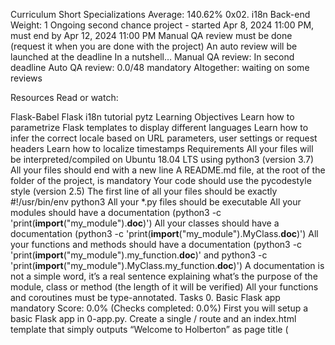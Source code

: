 
Curriculum
Short Specializations
Average: 140.62%
0x02. i18n
Back-end
 Weight: 1
 Ongoing second chance project - started Apr 8, 2024 11:00 PM, must end by Apr 12, 2024 11:00 PM
 Manual QA review must be done (request it when you are done with the project)
 An auto review will be launched at the deadline
In a nutshell…
Manual QA review: In second deadline
Auto QA review: 0.0/48 mandatory
Altogether: waiting on some reviews


Resources
Read or watch:

Flask-Babel
Flask i18n tutorial
pytz
Learning Objectives
Learn how to parametrize Flask templates to display different languages
Learn how to infer the correct locale based on URL parameters, user settings or request headers
Learn how to localize timestamps
Requirements
All your files will be interpreted/compiled on Ubuntu 18.04 LTS using python3 (version 3.7)
All your files should end with a new line
A README.md file, at the root of the folder of the project, is mandatory
Your code should use the pycodestyle style (version 2.5)
The first line of all your files should be exactly #!/usr/bin/env python3
All your *.py files should be executable
All your modules should have a documentation (python3 -c 'print(__import__("my_module").__doc__)')
All your classes should have a documentation (python3 -c 'print(__import__("my_module").MyClass.__doc__)')
All your functions and methods should have a documentation (python3 -c 'print(__import__("my_module").my_function.__doc__)' and python3 -c 'print(__import__("my_module").MyClass.my_function.__doc__)')
A documentation is not a simple word, it’s a real sentence explaining what’s the purpose of the module, class or method (the length of it will be verified)
All your functions and coroutines must be type-annotated.
Tasks
0. Basic Flask app
mandatory
Score: 0.0% (Checks completed: 0.0%)
First you will setup a basic Flask app in 0-app.py. Create a single / route and an index.html template that simply outputs “Welcome to Holberton” as page title (<title>) and “Hello world” as header (<h1>).

Repo:

GitHub repository: alx-backend
Directory: 0x02-i18n
File: 0-app.py, templates/0-index.html
  
1. Basic Babel setup
mandatory
Score: 0.0% (Checks completed: 0.0%)
Install the Babel Flask extension:

$ pip3 install flask_babel==2.0.0
Then instantiate the Babel object in your app. Store it in a module-level variable named babel.

In order to configure available languages in our app, you will create a Config class that has a LANGUAGES class attribute equal to ["en", "fr"].

Use Config to set Babel’s default locale ("en") and timezone ("UTC").

Use that class as config for your Flask app.

Repo:

GitHub repository: alx-backend
Directory: 0x02-i18n
File: 1-app.py, templates/1-index.html
   
2. Get locale from request
mandatory
Score: 0.0% (Checks completed: 0.0%)
Create a get_locale function with the babel.localeselector decorator. Use request.accept_languages to determine the best match with our supported languages.

Repo:

GitHub repository: alx-backend
Directory: 0x02-i18n
File: 2-app.py, templates/2-index.html
  
3. Parametrize templates
mandatory
Score: 0.0% (Checks completed: 0.0%)
Use the _ or gettext function to parametrize your templates. Use the message IDs home_title and home_header.

Create a babel.cfg file containing

[python: **.py]
[jinja2: **/templates/**.html]
extensions=jinja2.ext.autoescape,jinja2.ext.with_
Then initialize your translations with

$ pybabel extract -F babel.cfg -o messages.pot .
and your two dictionaries with

$ pybabel init -i messages.pot -d translations -l en
$ pybabel init -i messages.pot -d translations -l fr
Then edit files translations/[en|fr]/LC_MESSAGES/messages.po to provide the correct value for each message ID for each language. Use the following translations:

msgid	English	French
home_title	"Welcome to Holberton"	"Bienvenue chez Holberton"
home_header	"Hello world!"	"Bonjour monde!"
Then compile your dictionaries with

$ pybabel compile -d translations
Reload the home page of your app and make sure that the correct messages show up.

Repo:

GitHub repository: alx-backend
Directory: 0x02-i18n
File: 3-app.py, babel.cfg, templates/3-index.html, translations/en/LC_MESSAGES/messages.po, translations/fr/LC_MESSAGES/messages.po, translations/en/LC_MESSAGES/messages.mo, translations/fr/LC_MESSAGES/messages.mo
   
4. Force locale with URL parameter
mandatory
Score: 0.0% (Checks completed: 0.0%)
In this task, you will implement a way to force a particular locale by passing the locale=fr parameter to your app’s URLs.

In your get_locale function, detect if the incoming request contains locale argument and ifs value is a supported locale, return it. If not or if the parameter is not present, resort to the previous default behavior.

Now you should be able to test different translations by visiting http://127.0.0.1:5000?locale=[fr|en].

Visiting http://127.0.0.1:5000/?locale=fr should display this level 1 heading: 

Repo:

GitHub repository: alx-backend
Directory: 0x02-i18n
File: 4-app.py, templates/4-index.html
  
5. Mock logging in
mandatory
Score: 0.0% (Checks completed: 0.0%)
Creating a user login system is outside the scope of this project. To emulate a similar behavior, copy the following user table in 5-app.py.

users = {
    1: {"name": "Balou", "locale": "fr", "timezone": "Europe/Paris"},
    2: {"name": "Beyonce", "locale": "en", "timezone": "US/Central"},
    3: {"name": "Spock", "locale": "kg", "timezone": "Vulcan"},
    4: {"name": "Teletubby", "locale": None, "timezone": "Europe/London"},
}
This will mock a database user table. Logging in will be mocked by passing login_as URL parameter containing the user ID to log in as.

Define a get_user function that returns a user dictionary or None if the ID cannot be found or if login_as was not passed.

Define a before_request function and use the app.before_request decorator to make it be executed before all other functions. before_request should use get_user to find a user if any, and set it as a global on flask.g.user.

In your HTML template, if a user is logged in, in a paragraph tag, display a welcome message otherwise display a default message as shown in the table below.

msgid	English	French
logged_in_as	"You are logged in as %(username)s."	"Vous êtes connecté en tant que %(username)s."
not_logged_in	"You are not logged in."	"Vous n'êtes pas connecté."
Visiting http://127.0.0.1:5000/ in your browser should display this:



Visiting http://127.0.0.1:5000/?login_as=2 in your browser should display this: 

Repo:

GitHub repository: alx-backend
Directory: 0x02-i18n
File: 5-app.py, templates/5-index.html
  
6. Use user locale
mandatory
Score: 0.0% (Checks completed: 0.0%)
Change your get_locale function to use a user’s preferred local if it is supported.

The order of priority should be

Locale from URL parameters
Locale from user settings
Locale from request header
Default locale
Test by logging in as different users



Repo:

GitHub repository: alx-backend
Directory: 0x02-i18n
File: 6-app.py, templates/6-index.html
  
7. Infer appropriate time zone
mandatory
Define a get_timezone function and use the babel.timezoneselector decorator.

The logic should be the same as get_locale:

Find timezone parameter in URL parameters
Find time zone from user settings
Default to UTC
Before returning a URL-provided or user time zone, you must validate that it is a valid time zone. To that, use pytz.timezone and catch the pytz.exceptions.UnknownTimeZoneError exception.

Repo:

GitHub repository: alx-backend
Directory: 0x02-i18n
File: 7-app.py, templates/7-index.html
 
Copyright © 2024 ALX, All rights reserved.

